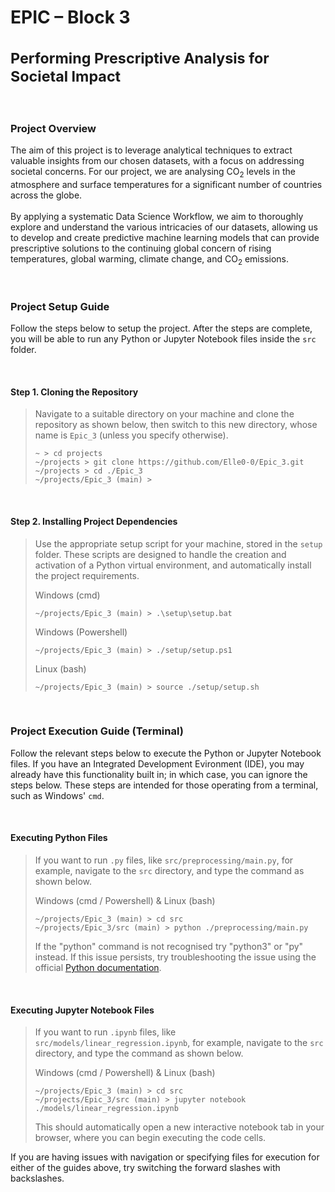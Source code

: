 # EPIC – Block 3 <br /><br /><sup>Performing Prescriptive Analysis for Societal Impact</sup>

<br />

### Project Overview
The aim of this project is to leverage analytical techniques to extract valuable insights from our chosen datasets, 
with a focus on addressing societal concerns. For our project, we are analysing CO<sub>2</sub> levels in the atmosphere and surface
temperatures for a significant number of countries across the globe.<br /><br />
By applying a systematic Data Science Workflow, we aim to thoroughly explore and understand the various intricacies of our
datasets, allowing us to develop and create predictive machine learning models that can provide prescriptive solutions to 
the continuing global concern of rising temperatures, global warming, climate change, and CO<sub>2</sub> emissions.

<br />

### Project Setup Guide

Follow the steps below to setup the project. After the steps are complete, you will be able to
run any Python or Jupyter Notebook files inside the ``src`` folder.

<br />

#### Step 1. Cloning the Repository
>  Navigate to a suitable directory on your machine and clone the repository as shown below, then 
>  switch to this new directory, whose name is ``Epic_3`` (unless you specify otherwise).
>  ```
>  ~ > cd projects
>  ~/projects > git clone https://github.com/Elle0-0/Epic_3.git
>  ~/projects > cd ./Epic_3
>  ~/projects/Epic_3 (main) > 
>  ```

<br />

#### Step 2. Installing Project Dependencies
>  Use the appropriate setup script for your machine, stored in the ``setup`` folder. 
>  These scripts are designed to handle the creation and activation of a Python virtual environment,
>  and automatically install the project requirements.
>
>  Windows (cmd)
>  ```
>  ~/projects/Epic_3 (main) > .\setup\setup.bat
>  ```
>  Windows (Powershell)
>  ```
>  ~/projects/Epic_3 (main) > ./setup/setup.ps1
>  ```
>  Linux (bash)
>  ```
>  ~/projects/Epic_3 (main) > source ./setup/setup.sh
>  ```

<br />


### Project Execution Guide (Terminal)

Follow the relevant steps below to execute the Python or Jupyter Notebook files.
If you have an Integrated Development Evironment (IDE), you may already have this functionality
built in; in which case, you can ignore the steps below. These steps are intended for those
operating from a terminal, such as Windows' `cmd`. 

<br />

#### Executing Python Files
>  If you want to run ``.py`` files, like ``src/preprocessing/main.py``, for example,
>  navigate to the ``src`` directory, and type the command as shown below.
> 
>  Windows (cmd / Powershell) & Linux (bash)
>  ```
>  ~/projects/Epic_3 (main) > cd src
>  ~/projects/Epic_3/src (main) > python ./preprocessing/main.py
>  ```
> 
>  If the "python" command is not recognised try "python3" or "py" instead.
>  If this issue persists, try troubleshooting the issue using the official [Python documentation](https://docs.python.org/3/using/cmdline.html).

<br />

#### Executing Jupyter Notebook Files
>  If you want to run ``.ipynb`` files, like ``src/models/linear_regression.ipynb``, for example,
>  navigate to the ``src`` directory, and type the command as shown below.
> 
>  Windows (cmd / Powershell) & Linux (bash)
>  ```
>  ~/projects/Epic_3 (main) > cd src
>  ~/projects/Epic_3/src (main) > jupyter notebook ./models/linear_regression.ipynb
>  ```
> 
>  This should automatically open a new interactive notebook tab in your browser, where you
>  can begin executing the code cells.

If you are having issues with navigation or specifying files for execution for either of the guides above,
try switching the forward slashes with backslashes.

<br />
